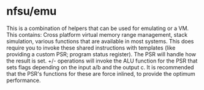 # nfsu/emu
This is a combination of helpers that can be used for emulating or a VM. This contains: Cross platform virtual memory range management, stack simulation, various functions that are available in most systems.
This does require you to invoke these shared instructions with templates (like providing a custom PSR; program status register). The PSR will handle how the result is set. +/- operations will invoke the ALU function for the PSR that sets flags depending on the input a/b and the output c. It is recommended that the PSR's functions for these are force inlined, to provide the optimum performance.
